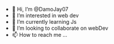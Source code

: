 - 👋 Hi, I’m @DamoJay07
- 👀 I’m interested in web dev
- 🌱 I’m currently learning Js
- 💞️ I’m looking to collaborate on webDev
- 📫 How to reach me ...

<!---
DamoJay07/DamoJay07 is a ✨ special ✨ repository because its `README.md` (this file) appears on your GitHub profile.
You can click the Preview link to take a look at your changes.
--->
